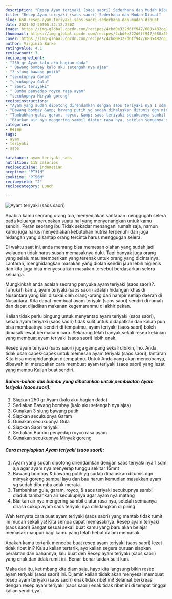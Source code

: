 ```yaml
---
description: "Resep Ayam teriyaki (saos saori) Sederhana dan Mudah Dibuat"
title: "Resep Ayam teriyaki (saos saori) Sederhana dan Mudah Dibuat"
slug: 658-resep-ayam-teriyaki-saos-saori-sederhana-dan-mudah-dibuat
date: 2021-02-20T05:32:12.230Z
image: https://img-global.cpcdn.com/recipes/4cbd0e322d6ff947/680x482cq70/ayam-teriyaki-saos-saori-foto-resep-utama.jpg
thumbnail: https://img-global.cpcdn.com/recipes/4cbd0e322d6ff947/680x482cq70/ayam-teriyaki-saos-saori-foto-resep-utama.jpg
cover: https://img-global.cpcdn.com/recipes/4cbd0e322d6ff947/680x482cq70/ayam-teriyaki-saos-saori-foto-resep-utama.jpg
author: Virginia Burke
ratingvalue: 4.1
reviewcount: 3
recipeingredient:
- "250 gr Ayam kalo aku bagian dada"
- " Bawang bombay kalo aku setengah nya ajaa"
- "3 siung bawang putih"
- "secukupnya Garam"
- "secukupnya Gula"
- " Saori teriyaki"
- " Bumbu penyedap royco rasa ayam"
- "secukupnya Minyak goreng"
recipeinstructions:
- "Ayam yang sudah dipotong direndamkan dengan saos teriyaki nya 1 sdm aja agar ayam nya menyerap tunggu sekitar 15mnt"
- "Bawang bombay &amp; bawang putih yg sudah dihaluskan ditumis dgn minyak goreng sampai layu dan bau harum kemudian masukkan ayam yg sudah dibumbu aduk merata"
- "Tambahkan gula, garam, royco, &amp; saos teriyaki secukupnya sambil diaduk tambahkan air secukupnya agar ayam nya matang"
- "Biarkan air nya mengering sambil diatur rasa nya, setelah semuanya dirasa cukup ayam saos teriyaki nya dihidangkan di piring"
categories:
- Resep
tags:
- ayam
- teriyaki
- saos

katakunci: ayam teriyaki saos 
nutrition: 115 calories
recipecuisine: Indonesian
preptime: "PT31M"
cooktime: "PT56M"
recipeyield: "2"
recipecategory: Lunch

---
```



![Ayam teriyaki (saos saori)](https://img-global.cpcdn.com/recipes/4cbd0e322d6ff947/680x482cq70/ayam-teriyaki-saos-saori-foto-resep-utama.jpg)

Apabila kamu seorang orang tua, menyediakan santapan menggugah selera pada keluarga merupakan suatu hal yang menyenangkan untuk kamu sendiri. Peran seorang ibu Tidak sekadar menangani rumah saja, namun kamu juga harus menyediakan kebutuhan nutrisi terpenuhi dan juga hidangan yang disantap orang tercinta harus menggugah selera.

Di waktu  saat ini, anda memang bisa memesan olahan yang sudah jadi walaupun tidak harus susah memasaknya dulu. Tapi banyak juga orang yang selalu mau memberikan yang terenak untuk orang yang dicintainya. Lantaran, menghidangkan masakan yang diolah sendiri jauh lebih higienis dan kita juga bisa menyesuaikan masakan tersebut berdasarkan selera keluarga. 



Mungkinkah anda adalah seorang penyuka ayam teriyaki (saos saori)?. Tahukah kamu, ayam teriyaki (saos saori) adalah hidangan khas di Nusantara yang kini disukai oleh orang-orang dari hampir setiap daerah di Nusantara. Kita dapat membuat ayam teriyaki (saos saori) sendiri di rumah dan dapat dijadikan makanan kegemaranmu di akhir pekan.

Kalian tidak perlu bingung untuk menyantap ayam teriyaki (saos saori), sebab ayam teriyaki (saos saori) tidak sulit untuk didapatkan dan kalian pun bisa membuatnya sendiri di tempatmu. ayam teriyaki (saos saori) boleh dimasak lewat bermacam cara. Sekarang telah banyak sekali resep kekinian yang membuat ayam teriyaki (saos saori) lebih enak.

Resep ayam teriyaki (saos saori) juga gampang sekali dibikin, lho. Anda tidak usah capek-capek untuk memesan ayam teriyaki (saos saori), lantaran Kita bisa menghidangkan ditempatmu. Untuk Anda yang akan mencobanya, dibawah ini merupakan cara membuat ayam teriyaki (saos saori) yang lezat yang mampu Kalian buat sendiri.

<!--inarticleads1-->

##### Bahan-bahan dan bumbu yang dibutuhkan untuk pembuatan Ayam teriyaki (saos saori):

1. Siapkan 250 gr Ayam (kalo aku bagian dada)
1. Sediakan  Bawang bombay (kalo aku setengah nya ajaa)
1. Gunakan 3 siung bawang putih
1. Siapkan secukupnya Garam
1. Gunakan secukupnya Gula
1. Siapkan  Saori teriyaki
1. Sediakan  Bumbu penyedap royco rasa ayam
1. Gunakan secukupnya Minyak goreng




<!--inarticleads2-->

##### Cara menyiapkan Ayam teriyaki (saos saori):

1. Ayam yang sudah dipotong direndamkan dengan saos teriyaki nya 1 sdm aja agar ayam nya menyerap tunggu sekitar 15mnt
1. Bawang bombay &amp; bawang putih yg sudah dihaluskan ditumis dgn minyak goreng sampai layu dan bau harum kemudian masukkan ayam yg sudah dibumbu aduk merata
1. Tambahkan gula, garam, royco, &amp; saos teriyaki secukupnya sambil diaduk tambahkan air secukupnya agar ayam nya matang
1. Biarkan air nya mengering sambil diatur rasa nya, setelah semuanya dirasa cukup ayam saos teriyaki nya dihidangkan di piring




Wah ternyata cara buat ayam teriyaki (saos saori) yang mantab tidak rumit ini mudah sekali ya! Kita semua dapat memasaknya. Resep ayam teriyaki (saos saori) Sangat sesuai sekali buat kamu yang baru akan belajar memasak maupun bagi kamu yang telah hebat dalam memasak.

Apakah kamu tertarik mencoba buat resep ayam teriyaki (saos saori) lezat tidak ribet ini? Kalau kalian tertarik, ayo kalian segera buruan siapkan peralatan dan bahannya, lalu buat deh Resep ayam teriyaki (saos saori) yang enak dan tidak rumit ini. Benar-benar taidak sulit kan. 

Maka dari itu, ketimbang kita diam saja, hayo kita langsung bikin resep ayam teriyaki (saos saori) ini. Dijamin kalian tiidak akan menyesal membuat resep ayam teriyaki (saos saori) enak tidak ribet ini! Selamat berkreasi dengan resep ayam teriyaki (saos saori) enak tidak ribet ini di tempat tinggal kalian sendiri,ya!.

